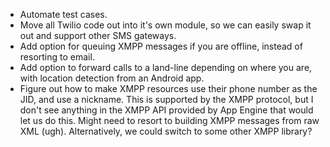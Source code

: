  - Automate test cases.
 - Move all Twilio code out into it's own module, so we can easily swap it out and support other SMS gateways.
 - Add option for queuing XMPP messages if you are offline, instead of resorting to email.
 - Add option to forward calls to a land-line depending on where you are, with location detection from an Android app.
 - Figure out how to make XMPP resources use their phone number as the JID,
   and use a nickname.  This is supported by the XMPP protocol, but I don't
   see anything in the XMPP API provided by App Engine that would let us do
   this.  Might need to resort to building XMPP messages from raw XML (ugh).
   Alternatively, we could switch to some other XMPP library?